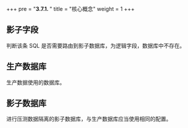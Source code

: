 +++
pre = "<b>3.7.1. </b>"
title = "核心概念"
weight = 1
+++

## 影子字段

判断该条 SQL 是否需要路由到影子数据库，为逻辑字段，数据库中不存在。

## 生产数据库

生产数据使用的数据库。

## 影子数据库

进行压测数据隔离的影子数据库，与生产数据库应当使用相同的配置。
